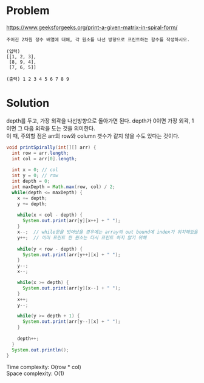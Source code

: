 # Problem
https://www.geeksforgeeks.org/print-a-given-matrix-in-spiral-form/

```
주어진 2차원 정수 배열에 대해, 각 원소를 나선 방향으로 프린트하는 함수를 작성하시오.

(입력)
[[1, 2, 3],
 [8, 9, 4],
 [7, 6, 5]]
 
(출력) 1 2 3 4 5 6 7 8 9
```

# Solution
depth를 두고, 가장 외곽을 나선방향으로 돌아가면 된다. depth가 0이면 가장 외곽, 1이면 그 다음 외곽을 도는 것을 의미한다.<br/>
이 때, 주의할 점은 arr의 row와 column 갯수가 같지 않을 수도 있다는 것이다.

```java
void printSpirally(int[][] arr) {
  int row = arr.length;
  int col = arr[0].length;
  
  int x = 0; // col
  int y = 0; // row
  int depth = 0;
  int maxDepth = Math.max(row, col) / 2;
  while(depth <= maxDepth) {
    x += depth;
    y += depth;
    
    while(x < col - depth) {
      System.out.print(arr[y][x++] + " ");
    }
    x--;  // while문을 벗어났을 경우에는 array의 out bound에 index가 위치해있을 것이므로
    y++;  // 이미 프린트 한 원소는 다시 프린트 하지 않기 위해
    
    while(y < row - depth) {
      System.out.print(arr[y++][x] + " ");
    }
    y--;
    x--;

    while(x >= depth) {
      System.out.print(arr[y][x--] + " ");
    }
    x++;
    y--;

    while(y >= depth + 1) {
      System.out.print(arr[y--][x] + " ");
    }
    
    depth++;
  }
  System.out.println();
}
```

Time complexity: O(row * col)<br/>
Space complexity: O(1)
